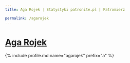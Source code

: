```yaml
---
title: Aga Rojek | Statystyki patronite.pl | Patromierz

permalink: /agarojek
---
```


# [Aga Rojek](https://patronite.pl/agarojek)

{% include profile.md name="agarojek" prefix="a" %}
